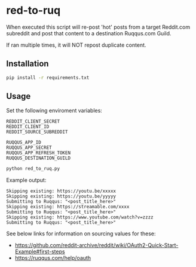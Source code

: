 # red-to-ruq

When executed this script will re-post 'hot' posts from a target Reddit.com subreddit and post that content to a destination Ruqqus.com Guild.

If ran multiple times, it will NOT repost duplicate content.

## Installation

```bash
pip install -r requirements.txt
```

## Usage

Set the following enviroment variables:

```
REDDIT_CLIENT_SECRET
REDDIT_CLIENT_ID
REDDIT_SOURCE_SUBREDDIT

RUQQUS_APP_ID
RUQQUS_APP_SECRET
RUQQUS_APP_REFRESH_TOKEN
RUQQUS_DESTINATION_GUILD
```

```bash
python red_to_ruq.py
```

Example output:

```
Skipping existing: https://youtu.be/xxxxx
Skipping existing: https://youtu.be/yyyyy
Submitting to Ruqqus: "<post_title_here>"
Skipping existing: https://streamable.com/xxxx
Submitting to Ruqqus: "<post_title_here>"
Skipping existing: https://www.youtube.com/watch?v=zzzz
Submitting to Ruqqus: "<post_title_here>"
```

See below links for information on sourcing values for these:

- https://github.com/reddit-archive/reddit/wiki/OAuth2-Quick-Start-Example#first-steps
- https://ruqqus.com/help/oauth
